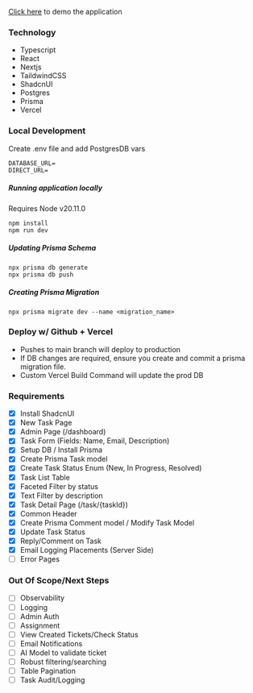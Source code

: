 [Click here](https://zealthy-help-desk-jason-leajones-projects.vercel.app) to demo the application

### Technology

- Typescript
- React
- Nextjs
- TaildwindCSS
- ShadcnUI
- Postgres
- Prisma
- Vercel

### Local Development

Create .env file and add PostgresDB vars

```
DATABASE_URL=
DIRECT_URL=
```

##### Running application locally

Requires Node v20.11.0

```
npm install
npm run dev
```

##### Updating Prisma Schema

```
npx prisma db generate
npx prisma db push
```

##### Creating Prisma Migration

```
npx prisma migrate dev --name <migration_name>
```

### Deploy w/ Github + Vercel

- Pushes to main branch will deploy to production
- If DB changes are required, ensure you create and commit a prisma migration file.
- Custom Vercel Build Command will update the prod DB

### Requirements

- [x] Install ShadcnUI
- [x] New Task Page
- [x] Admin Page (/dashboard)
- [x] Task Form (Fields: Name, Email, Description)
- [x] Setup DB / Install Prisma
- [x] Create Prisma Task model
- [x] Create Task Status Enum (New, In Progress, Resolved)
- [x] Task List Table
- [x] Faceted Filter by status
- [x] Text Filter by description
- [x] Task Detail Page (/task/{taskId})
- [x] Common Header
- [x] Create Prisma Comment model / Modify Task Model
- [x] Update Task Status
- [x] Reply/Comment on Task
- [x] Email Logging Placements (Server Side)
- [ ] Error Pages

### Out Of Scope/Next Steps

- [ ] Observability
- [ ] Logging
- [ ] Admin Auth
- [ ] Assignment
- [ ] View Created Tickets/Check Status
- [ ] Email Notifications
- [ ] AI Model to validate ticket
- [ ] Robust filtering/searching
- [ ] Table Pagination
- [ ] Task Audit/Logging
